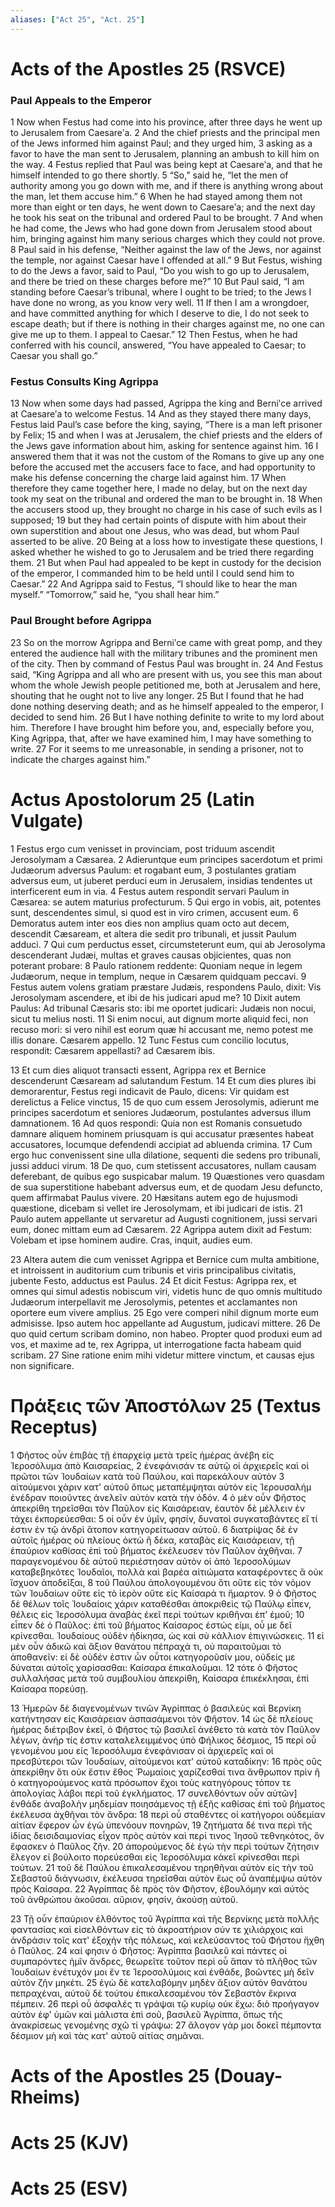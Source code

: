 ```yaml
---
aliases: ["Act 25", "Act. 25"]
---
```



# Acts of the Apostles 25 (RSVCE)

### Paul Appeals to the Emperor
1 Now when Festus had come into his province, after three days he went up to Jerusalem from Caesareʹa.
2 And the chief priests and the principal men of the Jews informed him against Paul; and they urged him,
3 asking as a favor to have the man sent to Jerusalem, planning an ambush to kill him on the way.
4 Festus replied that Paul was being kept at Caesareʹa, and that he himself intended to go there shortly.
5 “So,” said he, “let the men of authority among you go down with me, and if there is anything wrong about the man, let them accuse him.”
6 When he had stayed among them not more than eight or ten days, he went down to Caesareʹa; and the next day he took his seat on the tribunal and ordered Paul to be brought.
7 And when he had come, the Jews who had gone down from Jerusalem stood about him, bringing against him many serious charges which they could not prove.
8 Paul said in his defense, “Neither against the law of the Jews, nor against the temple, nor against Caesar have I offended at all.”
9 But Festus, wishing to do the Jews a favor, said to Paul, “Do you wish to go up to Jerusalem, and there be tried on these charges before me?”
10 But Paul said, “I am standing before Caesar’s tribunal, where I ought to be tried; to the Jews I have done no wrong, as you know very well.
11 If then I am a wrongdoer, and have committed anything for which I deserve to die, I do not seek to escape death; but if there is nothing in their charges against me, no one can give me up to them. I appeal to Caesar.”
12 Then Festus, when he had conferred with his council, answered, “You have appealed to Caesar; to Caesar you shall go.”
### Festus Consults King Agrippa
13 Now when some days had passed, Agrippa the king and Berniʹce arrived at Caesareʹa to welcome Festus.
14 And as they stayed there many days, Festus laid Paul’s case before the king, saying, “There is a man left prisoner by Felix;
15 and when I was at Jerusalem, the chief priests and the elders of the Jews gave information about him, asking for sentence against him.
16 I answered them that it was not the custom of the Romans to give up any one before the accused met the accusers face to face, and had opportunity to make his defense concerning the charge laid against him.
17 When therefore they came together here, I made no delay, but on the next day took my seat on the tribunal and ordered the man to be brought in.
18 When the accusers stood up, they brought no charge in his case of such evils as I supposed;
19 but they had certain points of dispute with him about their own superstition and about one Jesus, who was dead, but whom Paul asserted to be alive.
20 Being at a loss how to investigate these questions, I asked whether he wished to go to Jerusalem and be tried there regarding them.
21 But when Paul had appealed to be kept in custody for the decision of the emperor, I commanded him to be held until I could send him to Caesar.”
22 And Agrippa said to Festus, “I should like to hear the man myself.” “Tomorrow,” said he, “you shall hear him.”
### Paul Brought before Agrippa
23 So on the morrow Agrippa and Berniʹce came with great pomp, and they entered the audience hall with the military tribunes and the prominent men of the city. Then by command of Festus Paul was brought in.
24 And Festus said, “King Agrippa and all who are present with us, you see this man about whom the whole Jewish people petitioned me, both at Jerusalem and here, shouting that he ought not to live any longer.
25 But I found that he had done nothing deserving death; and as he himself appealed to the emperor, I decided to send him.
26 But I have nothing definite to write to my lord about him. Therefore I have brought him before you, and, especially before you, King Agrippa, that, after we have examined him, I may have something to write.
27 For it seems to me unreasonable, in sending a prisoner, not to indicate the charges against him.”


# Actus Apostolorum 25 (Latin Vulgate)

1 Festus ergo cum venisset in provinciam, post triduum ascendit Jerosolymam a Cæsarea.
2 Adieruntque eum principes sacerdotum et primi Judæorum adversus Paulum: et rogabant eum,
3 postulantes gratiam adversus eum, ut juberet perduci eum in Jerusalem, insidias tendentes ut interficerent eum in via.
4 Festus autem respondit servari Paulum in Cæsarea: se autem maturius profecturum.
5 Qui ergo in vobis, ait, potentes sunt, descendentes simul, si quod est in viro crimen, accusent eum.
6 Demoratus autem inter eos dies non amplius quam octo aut decem, descendit Cæsaream, et altera die sedit pro tribunali, et jussit Paulum adduci.
7 Qui cum perductus esset, circumsteterunt eum, qui ab Jerosolyma descenderant Judæi, multas et graves causas objicientes, quas non poterant probare:
8 Paulo rationem reddente: Quoniam neque in legem Judæorum, neque in templum, neque in Cæsarem quidquam peccavi.
9 Festus autem volens gratiam præstare Judæis, respondens Paulo, dixit: Vis Jerosolymam ascendere, et ibi de his judicari apud me?
10 Dixit autem Paulus: Ad tribunal Cæsaris sto: ibi me oportet judicari: Judæis non nocui, sicut tu melius nosti.
11 Si enim nocui, aut dignum morte aliquid feci, non recuso mori: si vero nihil est eorum quæ hi accusant me, nemo potest me illis donare. Cæsarem appello.
12 Tunc Festus cum concilio locutus, respondit: Cæsarem appellasti? ad Cæsarem ibis.

13 Et cum dies aliquot transacti essent, Agrippa rex et Bernice descenderunt Cæsaream ad salutandum Festum.
14 Et cum dies plures ibi demorarentur, Festus regi indicavit de Paulo, dicens: Vir quidam est derelictus a Felice vinctus,
15 de quo cum essem Jerosolymis, adierunt me principes sacerdotum et seniores Judæorum, postulantes adversus illum damnationem.
16 Ad quos respondi: Quia non est Romanis consuetudo damnare aliquem hominem priusquam is qui accusatur præsentes habeat accusatores, locumque defendendi accipiat ad abluenda crimina.
17 Cum ergo huc convenissent sine ulla dilatione, sequenti die sedens pro tribunali, jussi adduci virum.
18 De quo, cum stetissent accusatores, nullam causam deferebant, de quibus ego suspicabar malum.
19 Quæstiones vero quasdam de sua superstitione habebant adversus eum, et de quodam Jesu defuncto, quem affirmabat Paulus vivere.
20 Hæsitans autem ego de hujusmodi quæstione, dicebam si vellet ire Jerosolymam, et ibi judicari de istis.
21 Paulo autem appellante ut servaretur ad Augusti cognitionem, jussi servari eum, donec mittam eum ad Cæsarem.
22 Agrippa autem dixit ad Festum: Volebam et ipse hominem audire. Cras, inquit, audies eum.

23 Altera autem die cum venisset Agrippa et Bernice cum multa ambitione, et introissent in auditorium cum tribunis et viris principalibus civitatis, jubente Festo, adductus est Paulus.
24 Et dicit Festus: Agrippa rex, et omnes qui simul adestis nobiscum viri, videtis hunc de quo omnis multitudo Judæorum interpellavit me Jerosolymis, petentes et acclamantes non oportere eum vivere amplius.
25 Ego vere comperi nihil dignum morte eum admisisse. Ipso autem hoc appellante ad Augustum, judicavi mittere.
26 De quo quid certum scribam domino, non habeo. Propter quod produxi eum ad vos, et maxime ad te, rex Agrippa, ut interrogatione facta habeam quid scribam.
27 Sine ratione enim mihi videtur mittere vinctum, et causas ejus non significare.


# Πράξεις τῶν Ἀποστόλων 25 (Textus Receptus)

1 Φῆστος οὖν ἐπιβὰς τῇ ἐπαρχείᾳ μετὰ τρεῖς ἡμέρας ἀνέβη εἰς Ἱεροσόλυμα ἀπὸ Καισαρείας,
2 ἐνεφάνισάν τε αὐτῷ οἱ ἀρχιερεῖς καὶ οἱ πρῶτοι τῶν Ἰουδαίων κατὰ τοῦ Παύλου, καὶ παρεκάλουν αὐτὸν
3 αἰτούμενοι χάριν κατ' αὐτοῦ ὅπως μεταπέμψηται αὐτὸν εἰς Ἰερουσαλήμ ἐνέδραν ποιοῦντες ἀνελεῖν αὐτὸν κατὰ τὴν ὁδόν.
4 ὁ μὲν οὖν Φῆστος ἀπεκρίθη τηρεῖσθαι τὸν Παῦλον εἰς Καισάρειαν, ἑαυτὸν δὲ μέλλειν ἐν τάχει ἐκπορεύεσθαι:
5 οἱ οὖν ἐν ὑμῖν, φησίν, δυνατοὶ συγκαταβάντες εἴ τί ἐστιν ἐν τῷ ἀνδρὶ ἄτοπον κατηγορείτωσαν αὐτοῦ.
6 διατρίψας δὲ ἐν αὐτοῖς ἡμέρας οὐ πλείους ὀκτὼ ἢ δέκα, καταβὰς εἰς Καισάρειαν, τῇ ἐπαύριον καθίσας ἐπὶ τοῦ βήματος ἐκέλευσεν τὸν Παῦλον ἀχθῆναι.
7 παραγενομένου δὲ αὐτοῦ περιέστησαν αὐτὸν οἱ ἀπὸ Ἱεροσολύμων καταβεβηκότες Ἰουδαῖοι, πολλὰ καὶ βαρέα αἰτιώματα καταφέροντες ἃ οὐκ ἴσχυον ἀποδεῖξαι,
8 τοῦ Παύλου ἀπολογουμένου ὅτι οὔτε εἰς τὸν νόμον τῶν Ἰουδαίων οὔτε εἰς τὸ ἱερὸν οὔτε εἰς Καίσαρά τι ἥμαρτον.
9 ὁ Φῆστος δὲ θέλων τοῖς Ἰουδαίοις χάριν καταθέσθαι ἀποκριθεὶς τῷ Παύλῳ εἶπεν, θέλεις εἰς Ἱεροσόλυμα ἀναβὰς ἐκεῖ περὶ τούτων κριθῆναι ἐπ' ἐμοῦ;
10 εἶπεν δὲ ὁ Παῦλος: ἐπὶ τοῦ βήματος Καίσαρος ἑστώς εἰμι, οὗ με δεῖ κρίνεσθαι. Ἰουδαίους οὐδὲν ἠδίκησα, ὡς καὶ σὺ κάλλιον ἐπιγινώσκεις.
11 εἰ μὲν οὖν ἀδικῶ καὶ ἄξιον θανάτου πέπραχά τι, οὐ παραιτοῦμαι τὸ ἀποθανεῖν: εἰ δὲ οὐδέν ἐστιν ὧν οὗτοι κατηγοροῦσίν μου, οὐδείς με δύναται αὐτοῖς χαρίσασθαι: Καίσαρα ἐπικαλοῦμαι.
12 τότε ὁ Φῆστος συλλαλήσας μετὰ τοῦ συμβουλίου ἀπεκρίθη, Καίσαρα ἐπικέκλησαι, ἐπὶ Καίσαρα πορεύσῃ.

13 Ἡμερῶν δὲ διαγενομένων τινῶν Ἀγρίππας ὁ βασιλεὺς καὶ Βερνίκη κατήντησαν εἰς Καισάρειαν ἀσπασάμενοι τὸν Φῆστον.
14 ὡς δὲ πλείους ἡμέρας διέτριβον ἐκεῖ, ὁ Φῆστος τῷ βασιλεῖ ἀνέθετο τὰ κατὰ τὸν Παῦλον λέγων, ἀνήρ τίς ἐστιν καταλελειμμένος ὑπὸ Φήλικος δέσμιος,
15 περὶ οὗ γενομένου μου εἰς Ἱεροσόλυμα ἐνεφάνισαν οἱ ἀρχιερεῖς καὶ οἱ πρεσβύτεροι τῶν Ἰουδαίων, αἰτούμενοι κατ' αὐτοῦ καταδίκην:
16 πρὸς οὓς ἀπεκρίθην ὅτι οὐκ ἔστιν ἔθος Ῥωμαίοις χαρίζεσθαί τινα ἄνθρωπον πρὶν ἢ ὁ κατηγορούμενος κατὰ πρόσωπον ἔχοι τοὺς κατηγόρους τόπον τε ἀπολογίας λάβοι περὶ τοῦ ἐγκλήματος.
17 συνελθόντων οὖν αὐτῶν] ἐνθάδε ἀναβολὴν μηδεμίαν ποιησάμενος τῇ ἑξῆς καθίσας ἐπὶ τοῦ βήματος ἐκέλευσα ἀχθῆναι τὸν ἄνδρα:
18 περὶ οὗ σταθέντες οἱ κατήγοροι οὐδεμίαν αἰτίαν ἔφερον ὧν ἐγὼ ὑπενόουν πονηρῶν,
19 ζητήματα δέ τινα περὶ τῆς ἰδίας δεισιδαιμονίας εἶχον πρὸς αὐτὸν καὶ περί τινος Ἰησοῦ τεθνηκότος, ὃν ἔφασκεν ὁ Παῦλος ζῆν.
20 ἀπορούμενος δὲ ἐγὼ τὴν περὶ τούτων ζήτησιν ἔλεγον εἰ βούλοιτο πορεύεσθαι εἰς Ἱεροσόλυμα κἀκεῖ κρίνεσθαι περὶ τούτων.
21 τοῦ δὲ Παύλου ἐπικαλεσαμένου τηρηθῆναι αὐτὸν εἰς τὴν τοῦ Σεβαστοῦ διάγνωσιν, ἐκέλευσα τηρεῖσθαι αὐτὸν ἕως οὗ ἀναπέμψω αὐτὸν πρὸς Καίσαρα.
22 Ἀγρίππας δὲ πρὸς τὸν Φῆστον, ἐβουλόμην καὶ αὐτὸς τοῦ ἀνθρώπου ἀκοῦσαι. αὔριον, φησίν, ἀκούσῃ αὐτοῦ.

23 Τῇ οὖν ἐπαύριον ἐλθόντος τοῦ Ἀγρίππα καὶ τῆς Βερνίκης μετὰ πολλῆς φαντασίας καὶ εἰσελθόντων εἰς τὸ ἀκροατήριον σύν τε χιλιάρχοις καὶ ἀνδράσιν τοῖς κατ' ἐξοχὴν τῆς πόλεως, καὶ κελεύσαντος τοῦ Φήστου ἤχθη ὁ Παῦλος.
24 καί φησιν ὁ Φῆστος: Ἀγρίππα βασιλεῦ καὶ πάντες οἱ συμπαρόντες ἡμῖν ἄνδρες, θεωρεῖτε τοῦτον περὶ οὗ ἅπαν τὸ πλῆθος τῶν Ἰουδαίων ἐνέτυχόν μοι ἔν τε Ἱεροσολύμοις καὶ ἐνθάδε, βοῶντες μὴ δεῖν αὐτὸν ζῆν μηκέτι.
25 ἐγὼ δὲ κατελαβόμην μηδὲν ἄξιον αὐτὸν θανάτου πεπραχέναι, αὐτοῦ δὲ τούτου ἐπικαλεσαμένου τὸν Σεβαστὸν ἔκρινα πέμπειν.
26 περὶ οὗ ἀσφαλές τι γράψαι τῷ κυρίῳ οὐκ ἔχω: διὸ προήγαγον αὐτὸν ἐφ' ὑμῶν καὶ μάλιστα ἐπὶ σοῦ, βασιλεῦ Ἀγρίππα, ὅπως τῆς ἀνακρίσεως γενομένης σχῶ τί γράψω:
27 ἄλογον γάρ μοι δοκεῖ πέμποντα δέσμιον μὴ καὶ τὰς κατ' αὐτοῦ αἰτίας σημᾶναι.


# Acts of the Apostles 25 (Douay-Rheims)


# Acts 25 (KJV)


# Acts 25 (ESV)

